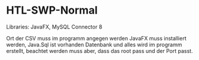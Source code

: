 # HTL-SWP-Normal
Libraries:
JavaFX, MySQL Connector 8

Ort der CSV muss im programm angegen werden
JavaFX muss installiert werden, Java.Sql ist vorhanden
Datenbank und alles wird im programm erstellt, beachtet werden muss aber, dass das root pass und der Port passt.

